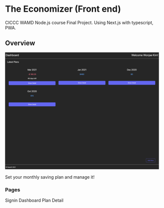 # The Economizer (Front end)

CICCC WAMD Node.js course Final Project.
Using Next.js with typescript, PWA.
## Overview
![](./overview.png)

Set your monthly saving plan and manage it!

### Pages

Signin
Dashboard
Plan Detail


